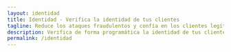 ```yaml
---
layout: identidad
title: Identidad - Verifica la identidad de tus clientes
tagline: Reduce los ataques fraudulentos y confía en los clientes legítimos.
description: Verifica de forma programática la identidad de tus clientes mediante la verificaión de INEs/IFEs y pasaportes, consulta en listas de sanciones y validación de CURPs.
permalink: /identidad
---
```

